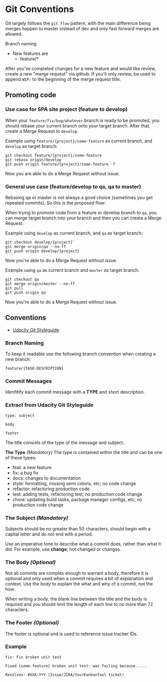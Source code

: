 # Git Conventions

Git largely follows the `git flow` pattern, with
the main difference being merges happen to master
instead of dev and only fast forward merges are allowed.

Branch naming

- New features are
  - feature/\*

After you've completed changes for a new feature and would like review, create a
new "merge request" via github. If you'll only review, be used to append `WIP:`
to the beginning of the merge request title.

## Promoting code

### Use case for SPA site project (feature to develop)

When your `feature/fix/bug/whatever` branch is ready to be promoted, you should
rebase your current branch onto your target branch. After that, create a
Merge Request to `develop`.

Example using `feature/{project}/some-feature` as current branch, and `develop`
as target branch:

```git
git checkout feature/{project}/some-feature
git rebase origin/develop
git push origin feature/{project}/some-feature -f
```

Now you are able to do a Merge Request without issue.

### General use case (feature/develop to qa, qa to master)

Rebasing qa or master is not always a good choice (sometimes you get repeated
commits). So this is the proposed flow:

When trying to promote code from a feature or develop branch to `qa`, you can
merge target branch into your branch and then you can create a Merge Request:

Example using `develop` as current branch, and `qa` as target branch:

```git
git checkout develop/{project}`
git merge origin/qa --no-ff
git push origin develop/{project}
```

Now you're able to do a Merge Request without issue.

Example using `qa` as current branch and `master` as target branch:

```git
git checkout qa
git merge origin/master --no-ff
git pull
git push origin qa
```

Now you're able to do a Merge Request without issue.

## Conventions

- [Udacity Git Styleguide](https://udacity.github.io/git-styleguide/)

### Branch Naming

To keep it readable use the following branch convention when creating a new
branch:

```git
feature/{TASK-DESCRIPTION}
```

### Commit Messages

Idenfitify each commit message with a **TYPE** and short description.

### Extract from Udacity Git Styleguide

```text
type: subject

body

footer
```

The title consists of the type of the message and subject.

**The Type** _(Mandatory)_
The type is contained within the title and can be one of these types:

- feat: a new feature
- fix: a bug fix
- docs: changes to documentation
- style: formatting, missing semi colons, etc; no code change
- refactor: refactoring production code
- test: adding tests, refactoring test; no production code change
- chore: updating build tasks, package manager configs, etc; no production
  code change

### **The Subject** _(Mandatory)_

Subjects should be no greater than 50 characters, should begin with a capital
letter and do not end with a period.

Use an imperative tone to describe what a commit does, rather than what it did.
For example, use **change**; not changed or changes.

### **The Body** _(Optional)_

Not all commits are complex enough to warrant a body, therefore it is optional
and only used when a commit requires a bit of explanation and context. Use the
body to explain the what and why of a commit, not the how.

When writing a body, the blank line between the title and the body is required
and you should limit the length of each line to no more than 72 characters.

### **The Footer** _(Optional)_

The footer is optional and is used to reference issue tracker IDs.

### **Example**

```text
fix: Fix broken unit test

Fixed {some-feature} broken unit test: was failing because.....

Resolves: #XXX-YYY (Issue/JIRA/YourKanbanTool ticket)
```
